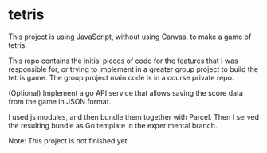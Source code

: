 # tetris
This project is using JavaScript, without using Canvas, to make a game of tetris.

This repo contains the initial pieces of code for the features that I was responsible for, or trying to implement in a greater group project to build the tetris game.
The group project main code is in a course private repo.

(Optional) Implement a go API service that allows saving the score data from the game in JSON format.

I used js modules, and then bundle them together with Parcel.
Then I served the resulting bundle as Go template in the experimental branch.

Note: This project is not finished yet.
